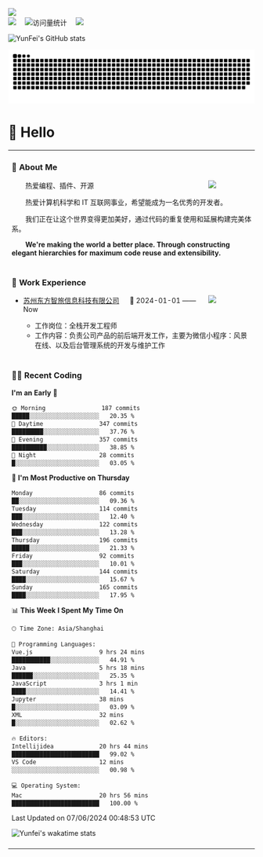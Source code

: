   <!-- dynamic typing effect 动态打字效果 -->
  <div>
    <a href="http://yunfei.plus">
      <img src="https://readme-typing-svg.demolab.com?font=Fira+Code&pause=1000&width=435&lines=console.log(%22Hello%2C%20World%22);祝您今天愉快!&center=true&size=27" />
    </a>
  </div>

  <div>
    <a href="http://yunfei.plus/"><img src="https://img.shields.io/badge/Website-博客-8c36db" /></a>&emsp;
    <!-- visitor -->
    <img src="https://komarev.com/ghpvc/?username=yunfeidog&label=Views&color=orange&style=flat" alt="访问量统计" />&emsp;
    <!-- wakatime -->    
    <a href="https://wakatime.com/@yunfeidog"><img src="https://wakatime.com/badge/user/42d0678c-368b-448b-9a77-5d21c5b55352.svg" /></a>
  </div>

![YunFei's GitHub stats](https://github-readme-stats.vercel.app/api?username=yunfeidog)

![snake](./dist/github-contribution-grid-snake.svg)

#  🙋 Hello

<table>


<tr><td>

### 🤺 About Me

<img align="right" width="88" src="https://cdn.jsdelivr.net/gh/yunfeidog/yunfeidog/assets/images/jobs.png" />

<p>&emsp;&emsp;热爱编程、插件、开源</p>
<p>&emsp;&emsp;热爱计算机科学和 IT 互联网事业，希望能成为一名优秀的开发者。</p>
<p>&emsp;&emsp;我们正在让这个世界变得更加美好，通过代码的重复使用和延展构建完美体系。</p>
<p>&emsp;&emsp;<strong>We're making the world a better place. Through constructing elegant hierarchies for maximum code reuse and extensibility.</strong></p>

</td></tr> 

<tr><td>

### 🏢 Work Experience

<img align="right" width="88" src="https://cdn.jsdelivr.net/gh/yunfeidog/yunfeidog/assets/images/yuanze.png" />

- [苏州东方智旅信息科技有限公司](http://www.leyoobao.com/) &emsp; 📌 2024-01-01 —— Now

    - 工作岗位：全栈开发工程师
    - 工作内容：负责公司产品的前后端开发工作，主要为微信小程序：风景在线、以及后台管理系统的开发与维护工作


</td></tr>

<tr><td>

### 👩‍💻 Recent Coding
<!--START_SECTION:waka-->
**I'm an Early 🐤** 

```text
🌞 Morning                187 commits         █████░░░░░░░░░░░░░░░░░░░░   20.35 % 
🌆 Daytime                347 commits         █████████░░░░░░░░░░░░░░░░   37.76 % 
🌃 Evening                357 commits         ██████████░░░░░░░░░░░░░░░   38.85 % 
🌙 Night                  28 commits          █░░░░░░░░░░░░░░░░░░░░░░░░   03.05 % 
```
📅 **I'm Most Productive on Thursday** 

```text
Monday                   86 commits          ██░░░░░░░░░░░░░░░░░░░░░░░   09.36 % 
Tuesday                  114 commits         ███░░░░░░░░░░░░░░░░░░░░░░   12.40 % 
Wednesday                122 commits         ███░░░░░░░░░░░░░░░░░░░░░░   13.28 % 
Thursday                 196 commits         █████░░░░░░░░░░░░░░░░░░░░   21.33 % 
Friday                   92 commits          ███░░░░░░░░░░░░░░░░░░░░░░   10.01 % 
Saturday                 144 commits         ████░░░░░░░░░░░░░░░░░░░░░   15.67 % 
Sunday                   165 commits         ████░░░░░░░░░░░░░░░░░░░░░   17.95 % 
```


📊 **This Week I Spent My Time On** 

```text
🕑︎ Time Zone: Asia/Shanghai

💬 Programming Languages: 
Vue.js                   9 hrs 24 mins       ███████████░░░░░░░░░░░░░░   44.91 % 
Java                     5 hrs 18 mins       ██████░░░░░░░░░░░░░░░░░░░   25.35 % 
JavaScript               3 hrs 1 min         ████░░░░░░░░░░░░░░░░░░░░░   14.41 % 
Jupyter                  38 mins             █░░░░░░░░░░░░░░░░░░░░░░░░   03.09 % 
XML                      32 mins             █░░░░░░░░░░░░░░░░░░░░░░░░   02.62 % 

🔥 Editors: 
Intellijidea             20 hrs 44 mins      █████████████████████████   99.02 % 
VS Code                  12 mins             ░░░░░░░░░░░░░░░░░░░░░░░░░   00.98 % 

💻 Operating System: 
Mac                      20 hrs 56 mins      █████████████████████████   100.00 % 
```


 Last Updated on 07/06/2024 00:48:53 UTC
<!--END_SECTION:waka-->

![Yunfei's wakatime stats](https://github-readme-stats.vercel.app/api/wakatime?username=yunfeidog)

</td></tr>




<tr><td>


